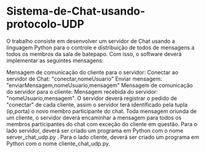 # Sistema-de-Chat-usando-protocolo-UDP 

O trabalho consiste em desenvolver um servidor de Chat usando a linguagem Python para o controle e distribuição de todos de mensagens a todos os membros da sala de batepapo. Com isso, o software deverá implementar as seguintes mensagens:

Mensagem de comunicação do cliente para o servidor:
Conectar ao servidor de Chat: "conectar,nomeUsuario"
Enviar mensagem: "enviarMensagem,nomeUsuario,mensagem"
Mensagem de comunicação do servidor para o cliente:
Mensagem recebida do servidor: "nomeUsuario,mensagem". 
O servidor deverá registrar o pedido de "conectar" de cada cliente, assim o servidor terá identificado pela tupla (ip,porta) o novo membro participante do chat.
Toda mensagem oriunda de um cliente, o servidor deverá encaminhar a mensagem para todos os membros participantes do chat com exceção do cliente em questão. 
Para o lado servidor, deverá ser criado um programa em Python com o nome server_chat_udp.py .
Para o lado cliente, deverá ser criado um programa em Python com o nome cliente_chat_udp.py. 
